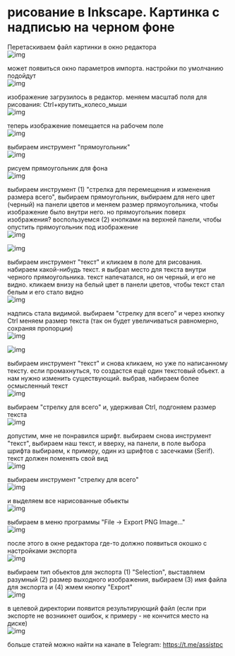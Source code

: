 # рисование в Inkscape. Картинка с надписью на черном фоне
  
  
Перетаскиваем файл картинки в окно редактора  
![img](data/001.png)
  
  
может появиться окно параметров импорта. настройки по умолчанию подойдут  
![img](data/002.png)
  
  
изображение загрузилось в редактор. меняем масштаб поля для рисования: Ctrl+крутить_колесо_мыши  
![img](data/003.png)
  
  
теперь изображение помещается на рабочем поле  
![img](data/004.png)
  
  
выбираем инструмент "прямоугольник"  
![img](data/005.png)
  
  
рисуем прямоугольник для фона  
![img](data/006.png)
  
  
выбираем инструмент (1) "стрелка для перемещения и изменения размера всего", выбираем прямоугольник, выбираем для него цвет (черный) на панели цветов и меняем размер прямоугольника, чтобы изображение было внутри него. но прямоугольник поверх изображения? воспользуемся (2) кнопками на верхней панели, чтобы опустить прямоугольник под изображение  
![img](data/007.png)
  
  
![img](data/008.png)
  
  
выбираем инструмент "текст" и кликаем в поле для рисования. набираем какой-нибудь текст. я выбрал место для текста внутри черного прямоугольника. текст напечатался, но он черный, и его не видно. кликаем внизу на белый цвет в панели цветов, чтобы текст стал белым и его стало видно  
![img](data/009.png)
  
  
надпись стала видимой. выбираем "стрелку для всего" и через кнопку Ctrl меняем размер текста (так он будет увеличиваться равномерно, сохраняя пропорции)  
![img](data/010.png)
  
  
![img](data/011.png)
  
  
выбираем инструмент "текст" и снова кликаем, но уже по написанному тексту. если промахнуться, то создастся ещё один текстовый обьект. а нам нужно изменить существующий. выбрав, набираем более осмысленный текст  
![img](data/012.png)
  
  
выбираем "стрелку для всего" и, удерживая Ctrl, подгоняем размер текста  
![img](data/013.png)
  
  
допустим, мне не понравился шрифт. выбираем снова инструмент "текст", выбираем наш текст, и вверху, на панели, в поле выбора шрифта выбираем, к примеру, один из шрифтов с засечками (Serif). текст должен поменять свой вид  
![img](data/014.png)
  
  
выбираем инструмент "стрелку для всего"  
![img](data/015.png)
  
  
и выделяем все нарисованные обьекты  
![img](data/016.png)
  
  
выбираем в меню программы "File -> Export PNG Image..."  
![img](data/017.png)
  
  
после этого в окне редактора где-то должно появиться окошко с настройками экспорта  
![img](data/018.png)
  
  
выбираем тип обьектов для экспорта (1) "Selection", выставляем разумный (2) размер выходного изображения, выбираем (3) имя файла для экспорта и (4) жмем кнопку "Export"  
![img](data/019.png)
  
  
в целевой директории появится результирующий файл (если при экспорте не возникнет ошибок, к примеру - не кончится место на диске)  
![img](data/020.png)
  
  
больше статей можно найти на канале в Telegram: <a href='https://t.me/assistpc'>https://t.me/assistpc</a>  
